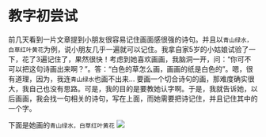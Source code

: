 # 教字初尝试  

前几天看到一片文章提到小朋友很容易记住画面感很强的诗句。并且以`青山绿水，白草红叶黄花`为例，说小朋友几乎一遍就可以记住。我拿自家5岁的小姑娘试验了一下，花了3遍记住了，果然很快！考虑到她喜欢画画，我脑洞一开，问：“你可不可以把这句诗画出来啊？”。答：“白色的草怎么画，画画的纸是白色的”。嗯，很有道理，因为，我连`青山绿水`也画不出来... 要画一个切合诗句的画，那难度确实很大，我自己也没有思路。可是，我的目的是要教她认字啊。于是，我就告诉她，以后画画，我会找一句相关的诗句，写在上面，而她需要把诗记住，并且记住其中的一个字。

下面是她画的`青山绿水，白草红叶黄花`
![](https://mmbiz.qpic.cn/mmbiz_jpg/KnkQiaUcAGWtick5gibnXXZlQStUcjaqfFMpNZL0hiaNCicgiaiczHGnXnDrvaVKaljzVgicHQnLV8bO4slbZshTbTd3sA/0?wx_fmt=jpeg)  
